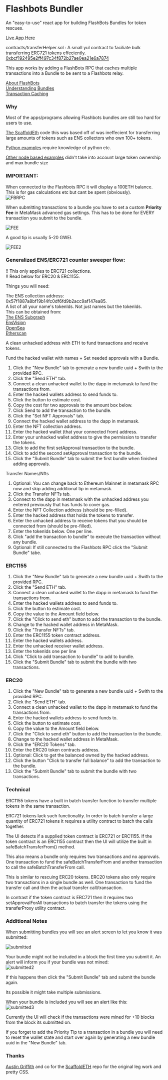 # Flashbots Bundler

An "easy-to-use" react app for building FlashBots Bundles for token rescues.  

[Live App Here](https://bundler.lcfr.io)  

contracts/transferHelper.sol : A small yul contract to faciliate bulk transferring ERC721 tokens effeciently.  
[0xbcf192495e2ff497c34f872b27ae0ea21e6a7874](https://etherscan.io/address/0xbcf192495e2ff497c34f872b27ae0ea21e6a7874)

This app works by adding a FlashBots RPC that caches multiple transactions into a Bundle to be sent to a 
Flashbots relay.  

[About FlashBots](https://docs.flashbots.net/)  
[Understanding Bundles](https://docs.flashbots.net/flashbots-auction/searchers/advanced/understanding-bundles)  
[Transaction Caching](https://docs.flashbots.net/flashbots-protect/rpc/bundle-cache)  

### Why 
Most of the apps/programs allowing Flashbots bundles are still too hard for users to use.  

[The ScaffoldEth](https://github.com/scaffold-eth/scaffold-eth/tree/flashbots-bundler) code this was based off of was ineffecient for transferring large amounts of tokens such as ENS collectors who own 100+ tokens.  

[Python examples](https://github.com/lcfr-eth/ENSPublic/blob/main/ENSRescuer/rescuer.py) require knowledge of python etc.  

[Other node based examples](https://github.com/Arachnid/flashbots-ens-rescue/blob/master/src/index.ts) didn't take into account large token ownership and max bundle size


### IMPORTANT:  

When connected to the Flashbots RPC it will display a 100ETH balance.  
This is for gas calculations etc but cant be spent (obviously).  
![FBRPC](./public/Screen%20Shot%202023-05-22%20at%2010.10.25%20AM.png)  

When submitting transactions to a bundle you have to set a custom <b>Priority Fee</b> in MetaMask advanced gas settings. This has to be done for EVERY transaction you submit to the bundle.  

![FEE](./public/Screen%20Shot%202023-05-22%20at%2010.17.46%20AM.png)  

A good tip is usually 5-20 GWEI.  

![FEE2](./public/Screen%20Shot%202023-05-22%20at%2010.18.25%20AM.png)

### Generalized ENS/ERC721 counter sweeper flow:  

!! This only applies to ERC721 collections.  
!! Read below for ERC20 & ERC1155.  

Things you will need:  

The ENS collection address: 0x57f1887a8bf19b14fc0df6fd9b2acc9af147ea85.    
A list of all your name's tokenIds. Not just names but the tokenIds.  
This can be obtained from:  
[The ENS Subgraph](https://thegraph.com/hosted-service/subgraph/ensdomains/ens)  
[EnsVision](https://ens.vision)  
[OpenSea](https://opensea.io)  
[Etherscan](https://etherscan.io)  

A clean unhacked address with ETH to fund transactions and receive tokens.  

Fund the hacked wallet with names + Set needed approvals with a Bundle.

1) Click the "New Bundle" tab to generate a new bundle uuid + Swith to the provided RPC.
2) Click the "Send ETH" tab.
3) Connect a clean unhacked wallet to the dapp in metamask to fund the transactions from.
4) Enter the hacked wallets address to send funds to.
5) Click the button to estimate cost.
6) Copy the cost for two approvals to the amount box below.
7) Click Send to add the transaction to the bundle.
8) Click the "Set NFT Approvals" tab.
9) Connect the hacked wallet address to the dapp in metamask.
10) Enter the NFT collection address.
11) Enter the hacked wallet (that your connected from) address.
12) Enter your unhacked wallet address to give the permission to transfer the tokens.
13) Click to add the first setApproval transaction to the bundle.
14) Click to add the second setApproval transaction to the bundle.
15) Click the "Submit Bundle" tab to submit the first bundle when finished adding approvals.

Transfer Names/Nfts

1) Optional: You can change back to Ethereum Mainnet in metamask RPC now and skip adding additional tip in metamask.
2) Click the Transfer NFTs tab.
3) Connect to the dapp in metamask with the unhacked address you entered previously that has funds to cover gas.
4) Enter the NFT Collection address (should be pre-filled).
5) Enter the hacked address that holds the tokens to transfer.
6) Enter the unhacked address to receive tokens that you should be connected from (should be pre-filled).
7) Enter the tokenIds below. One per line. 
8) Click "add the transaction to bundle" to execute the transaction without any bundle. 
9) Optional: If still connected to the Flashbots RPC click the "Submit Bundle" tabe. 

### ERC1155  

1) Click the "New Bundle" tab to generate a new bundle uuid + Swith to the provided RPC.
2) Click the "Send ETH" tab.
3) Connect a clean unhacked wallet to the dapp in metamask to fund the transactions from.
4) Enter the hacked wallets address to send funds to.
5) Click the button to estimate cost.  
6) Copy the value to the Amount field below.
7) Click the "Click to send eth" button to add the transaction to the bundle.
8) Change to the hacked wallet address in MetaMask.
9) Click the "Transfer NFTs" tab. 
10) Enter the ERC1155 token contract address.
11) Enter the hacked wallets address.
12) Enter the unhacked receiver wallet address.
13) Enter the tokenIds one per line
14) Click "Click to add transaction to bundle" to add to bundle.
15) Click the "Submit Bundle" tab to submit the bundle with two transactions.

### ERC20  

1) Click the "New Bundle" tab to generate a new bundle uuid + Swith to the provided RPC.
2) Click the "Send ETH" tab.
3) Connect a clean unhacked wallet to the dapp in metamask to fund the transactions from.
4) Enter the hacked wallets address to send funds to.
5) Click the button to estimate cost.  
6) Copy the value to the Amount field below.
7) Click the "Click to send eth" button to add the transaction to the bundle.
8) Change to the hacked wallet address in MetaMask.
9) Click the "ERC20 Tokens" tab. 
10) Enter the ERC20 token contracts address.
11) Optional: Click to get the balanced owned by the hacked address.
12) Click the button "Click to transfer full balance" to add the transaction to the bundle. 
13) Click the "Submit Bundle" tab to submit the bundle with two transactions.


### Technical  

ERC1155 tokens have a built in batch transfer function to transfer multiple tokens in the same transaction.  

ERC721 tokens lack such functionality. In order to batch transfer a large quantity of ERC721 tokens it requires a utility contract to batch the calls together.  

The UI detects if a supplied token contract is ERC721 or ERC1155. If the token contract is an ERC1155 contract then the UI will utilize the built in safeBatchTransferFrom() method.  

This also means a bundle only requires two transactions and no approvals. One transaction to fund the safeBatchTransferFrom and another transaction to call the safeBatchTransferFrom call.  

This is similar to rescuing ERC20 tokens. ERC20 tokens also only require two transactions in a single bundle as well. One transaction to fund the transfer call and then the actual transfer call/transaction. 

In contrast if the token contract is ERC721 then it requires two setApprovalForAll transactions to batch transfer the tokens using the transferProxy utility contract. 

### Additional Notes

When submitting bundles you will see an alert screen to let you know it was submitted:

![submitted](public/Screen%20Shot%202023-05-21%20at%201.51.37%20PM.png)  

Your bundle might not be included in a block the first time you submit it. An alert will inform you if your bundle was not mined:  
![submitted2](public/Screen%20Shot%202023-05-21%20at%201.26.31%20PM.png)  

If this happens then click the "Submit Bundle" tab and submit the bundle again.  

Its possible it might take multiple submissions.  

When your bundle is included you will see an alert like this:  
![submitted3](public/Screen%20Shot%202023-05-21%20at%202.03.52%20PM.png)

Currently the UI will check if the transactions were mined for +10 blocks from the block its submitted on.  


If you forget to add the Priority Tip to a transaction in a bundle you will need to reset the wallet state and start over again by generating a new bundle uuid in the "New Bundle" tab.  

### Thanks
[Austin Griffith](https://twitter.com/austingriffith) and co for the [ScaffoldETH](https://github.com/scaffold-eth/scaffold-eth) repo for the original leg work and pretty CSS. 

